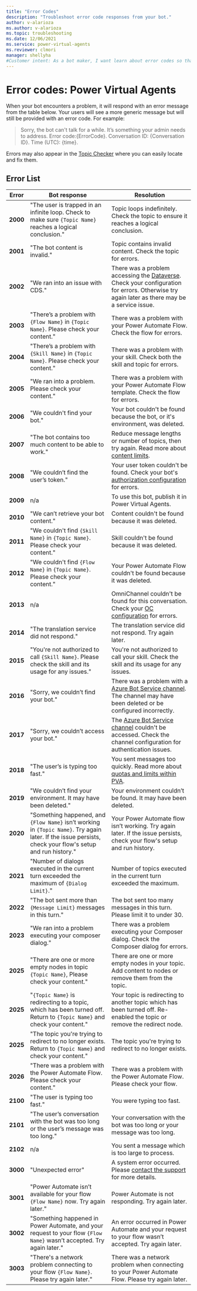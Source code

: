 ```yaml
---
title: "Error Codes"
description: "Troubleshoot error code responses from your bot."
author: v-alarioza
ms.author: v-alarioza
ms.topic: troubleshooting
ms.date: 12/06/2021
ms.service: power-virtual-agents
ms.reviewer: clmori
manager: shellyha
#Customer intent: As a bot maker, I want learn about error codes so that I can resolve issues with my bots.
---
```

# Error codes: Power Virtual Agents

When your bot encounters a problem, it will respond with an error message from the table below. Your users will see a more generic message but will still be provided with an error code. For example:
> Sorry, the bot can't talk for a while. It’s something your admin needs to address. Error code:{ErrorCode}. Conversation ID: {Conversation ID}. Time (UTC): {time}.

Errors may also appear in the [Topic Checker](authoring-topic-management.md#topic-errors) where you can easily locate and fix them.

## Error List

<!-- Best viewed and edited without word wrap -->
| Error    | Bot response                                                                                                                                              | Resolution                                                                                                                                                                                                                   |
| -------- | --------------------------------------------------------------------------------------------------------------------------------------------------------- | ---------------------------------------------------------------------------------------------------------------------------------------------------------------------------------------------------------------------------- |
| **2000** | "The user is trapped in an infinite loop. Check to make sure `{Topic Name}` reaches a logical conclusion."                                                | Topic loops indefinitely. Check the topic to ensure it reaches a logical conclusion.                                                                                                                                         |
| **2001** | "The bot content is invalid."                                                                                                                             | Topic contains invalid content. Check the topic for errors.                                                                                                                                                                  |
| **2002** | "We ran into an issue with CDS."                                                                                                                          | There was a problem accessing the [Dataverse](/powerapps/maker/data-platform/data-platform-intro). Check your configuration for errors. Otherwise try again later as there may be a service issue. |
| **2003** | "There’s a problem with `{Flow Name}` in `{Topic Name}`. Please check your content."                                                                      | There was a problem with your Power Automate Flow. Check the flow for errors.                                                                                                                                                |
| **2004** | "There’s a problem with `{Skill Name}` in `{Topic Name}`. Please check your content."                                                                     | There was a problem with your skill. Check both the skill and topic for errors.                                                                                                                                              |
| **2005** | "We ran into a problem. Please check your content."                                                                                                       | There was a problem with your Power Automate Flow template. Check the flow for errors.                                                                                                                                       |
| **2006** | "We couldn't find your bot."                                                                                                                              | Your bot couldn't be found because the bot, or it's environment, was deleted.                                                                                                                                                |
| **2007** | "The bot contains too much content to be able to work."                                                                                                   | Reduce message lengths or number of topics, then try again. Read more about [content limits](requirements-quotas.md#power-virtual-agents-web-and-teams-apps-limits).                                                         |
| **2008** | "We couldn’t find the user’s token."                                                                                                                      | Your user token couldn't be found. Check your bot's [authorization configuration](advanced-end-user-authentication.md) for errors.                                                                                           |
| **2009** | n/a                                                                                                                                                       | To use this bot, publish it in Power Virtual Agents.                                                                                                                                                                         |
| **2010** | "We can’t retrieve your bot content."                                                                                                                     | Content couldn't be found because it was deleted.                                                                                                                                                                            |
| **2011** | "We couldn't find `{Skill Name}` in `{Topic Name}`. Please check your content."                                                                           | Skill couldn't be found because it was deleted.                                                                                                                                                                              |
| **2012** | "We couldn't find `{Flow Name}` in `{Topic Name}`. Please check your content."                                                                            | Your Power Automate Flow couldn't be found because it was deleted.                                                                                                                                                           |
| **2013** | n/a                                                                                                                                                       | OmniChannel couldn't be found for this conversation. Check your [OC configuration](configuration-hand-off-omnichannel.md) for errors.                                                                                        |
| **2014** | "The translation service did not respond."                                                                                                                | The translation service did not respond. Try again later.                                                                                                                                                                    |
| **2015** | "You're not authorized to call `{Skill Name}`. Please check the skill and its usage for any issues."                                                      | You're not authorized to call your skill. Check the skill and its usage for any issues.                                                                                                                                      |
| **2016** | "Sorry, we couldn’t find your bot."                                                                                                                       | There was a problem with a [Azure Bot Service channel](publication-connect-bot-to-azure-bot-service-channels.md). The channel may have been deleted or be configured incorrectly.                                            |
| **2017** | "Sorry, we couldn’t access your bot."                                                                                                                     | The [Azure Bot Service channel](publication-connect-bot-to-azure-bot-service-channels.md) couldn't be accessed. Check the channel configuration for authentication issues.                                                   |
| **2018** | "The user’s is typing too fast."                                                                                                                          | You sent messages too quickly. Read more about [quotas and limits within PVA](requirements-quotas.md).                                                                                                                       |
| **2019** | "We couldn’t find your environment. It may have been deleted."                                                                                            | Your environment couldn’t be found. It may have been deleted.                                                                                                                                                                |
| **2020** | "Something happened, and `{Flow Name}` isn’t working in `{Topic Name}`. Try again later. If the issue persists, check your flow's setup and run history." | Your Power Automate flow isn’t working. Try again later. If the issue persists, check your flow's setup and run history.                                                                                                     |
| **2021** | "Number of dialogs executed in the current turn exceeded the maximum of `{Dialog Limit}`."                                                                | Number of topics executed in the current turn exceeded the maximum.                                                                                                                                                          |
| **2022** | "The bot sent more than `{Message Limit}` messages in this turn."                                                                                         | The bot sent too many messages in this turn. Please limit it to under 30.                                                                                                                                                    |
| **2023** | "We ran into a problem executing your composer dialog."                                                                                                   | There was a problem executing your Composer dialog. Check the Composer dialog for errors.                                                                                                                                    |
| **2025** | "There are one or more empty nodes in topic `{Topic Name}`, Please check your content."                                                                   | There are one or more empty nodes in your topic. Add content to nodes or remove them from the topic.                                                                                                                         |
| **2025** | "`{Topic Name}` is redirecting to a topic, which has been turned off. Return to `{Topic Name}` and check your content."                                   | Your topic is redirecting to another topic which has been turned off. Re-enabled the topic or remove the redirect node.                                                                                                      |
| **2025** | "The topic you're trying to redirect to no longer exists. Return to `{Topic Name}` and check your content."                                               | The topic you're trying to redirect to no longer exists.                                                                                                                                                                     |
| **2026** | "There was a problem with the Power Automate Flow. Please check your content."                                                                            | There was a problem with the Power Automate Flow. Please check your flow.                                                                                                                                                    |
| **2100** | "The user is typing too fast."                                                                                                                            | You were typing too fast.                                                                                                                                                                                                    |
| **2101** | "The user’s conversation with the bot was too long or the user’s message was too long."                                                                   | Your conversation with the bot was too long or your message was too long.                                                                                                                                                    |
| **2102** | n/a                                                                                                                                                       | You sent a message which is too large to process.                                                                                                                                                                            |
| **3000** | "Unexpected error"                                                                                                                                        | A system error occurred. Please [contact the support](fundamentals-support.md) for more details.                                                                                                                             |
| **3001** | "Power Automate isn’t available for your flow `{Flow Name}` now. Try again later."                                                                        | Power Automate is not responding. Try again later.                                                                                                                                                                           |
| **3002** | "Something happened in Power Automate, and your request to your flow `{Flow Name}` wasn’t accepted. Try again later."                                     | An error occurred in Power Automate and your request to your flow wasn’t accepted. Try again later.                                                                                                                          |
| **3003** | "There's a network problem connecting to your flow `{Flow Name}`. Please try again later."                                                                | There was a network problem when connecting to your Power Automate Flow. Please try again later.                                                                                                                             |